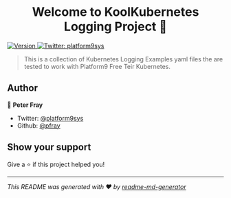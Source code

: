 <h1 align="center">Welcome to KoolKubernetes Logging Project 👋</h1>
<p>
  <a href="https://www.npmjs.com/package/csi" target="_blank">
    <img alt="Version" src="https://img.shields.io/npm/v/csi.svg">
  </a>
  <a href="https://twitter.com/platform9sys" target="_blank">
    <img alt="Twitter: platform9sys" src="https://img.shields.io/twitter/follow/platform9sys.svg?style=social" />
  </a>
</p>

> This is a collection of Kubernetes Logging Examples yaml files the are tested to work with Platform9 Free Teir Kubernetes.

## Author

👤 **Peter Fray**

* Twitter: [@platform9sys](https://twitter.com/platform9sys)
* Github: [@pfray](https://github.com/pfray)

## Show your support

Give a ⭐️ if this project helped you!

***
_This README was generated with ❤️ by [readme-md-generator](https://github.com/kefranabg/readme-md-generator)_

